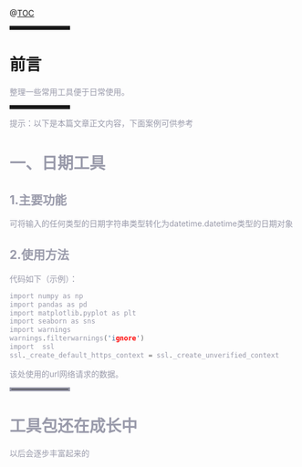@[TOC](目录)


<hr style=" border:solid; width:100px; height:1px;" color=#000000 size=1">

# 前言

<font color=#999AAA >整理一些常用工具便于日常使用。</font>

<hr style=" border:solid; width:100px; height:1px;" color=#000000 size=1">

<font color=#999AAA >提示：以下是本篇文章正文内容，下面案例可供参考

# 一、日期工具

## 1.主要功能
<font color=#999AAA >可将输入的任何类型的日期字符串类型转化为datetime.datetime类型的日期对象
## 2.使用方法

<font color=#999AAA >代码如下（示例）：

```c
import numpy as np
import pandas as pd
import matplotlib.pyplot as plt
import seaborn as sns
import warnings
warnings.filterwarnings('ignore')
import  ssl
ssl._create_default_https_context = ssl._create_unverified_context
```

<font color=#999AAA >该处使用的url网络请求的数据。

<hr style=" border:solid; width:100px; height:1px;" color=#000000 size=1">

# 工具包还在成长中
<font color=#999AAA >以后会逐步丰富起来的
